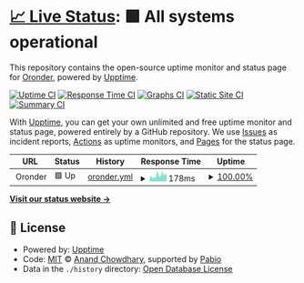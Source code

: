 # [📈 Live Status](https://uptime.oronder.com): <!--live status--> **🟩 All systems operational**

This repository contains the open-source uptime monitor and status page for [Oronder](https://discord.gg/27npDAXaCA), powered by [Upptime](https://github.com/upptime/upptime).

[![Uptime CI](https://github.com/Oronder/uptime/workflows/Uptime%20CI/badge.svg)](https://github.com/Oronder/uptime/actions?query=workflow%3A%22Uptime+CI%22)
[![Response Time CI](https://github.com/Oronder/uptime/workflows/Response%20Time%20CI/badge.svg)](https://github.com/Oronder/uptime/actions?query=workflow%3A%22Response+Time+CI%22)
[![Graphs CI](https://github.com/Oronder/uptime/workflows/Graphs%20CI/badge.svg)](https://github.com/Oronder/uptime/actions?query=workflow%3A%22Graphs+CI%22)
[![Static Site CI](https://github.com/Oronder/uptime/workflows/Static%20Site%20CI/badge.svg)](https://github.com/Oronder/uptime/actions?query=workflow%3A%22Static+Site+CI%22)
[![Summary CI](https://github.com/Oronder/uptime/workflows/Summary%20CI/badge.svg)](https://github.com/Oronder/uptime/actions?query=workflow%3A%22Summary+CI%22)

With [Upptime](https://upptime.js.org), you can get your own unlimited and free uptime monitor and status page, powered entirely by a GitHub repository. We use [Issues](https://github.com/Oronder/uptime/issues) as incident reports, [Actions](https://github.com/Oronder/uptime/actions) as uptime monitors, and [Pages](https://uptime.oronder.com) for the status page.

<!--start: status pages-->
<!-- This summary is generated by Upptime (https://github.com/upptime/upptime) -->
<!-- Do not edit this manually, your changes will be overwritten -->
<!-- prettier-ignore -->
| URL | Status | History | Response Time | Uptime |
| --- | ------ | ------- | ------------- | ------ |
| <img alt="" src="https://icons.duckduckgo.com/ip3/null.ico" height="13"> Oronder | 🟩 Up | [oronder.yml](https://github.com/oronder/uptime/commits/HEAD/history/oronder.yml) | <details><summary><img alt="Response time graph" src="./graphs/oronder/response-time-week.png" height="20"> 178ms</summary><br><a href="https://uptime.oronder.com/history/oronder"><img alt="Response time 166" src="https://img.shields.io/endpoint?url=https%3A%2F%2Fraw.githubusercontent.com%2Foronder%2Fuptime%2FHEAD%2Fapi%2Foronder%2Fresponse-time.json"></a><br><a href="https://uptime.oronder.com/history/oronder"><img alt="24-hour response time 140" src="https://img.shields.io/endpoint?url=https%3A%2F%2Fraw.githubusercontent.com%2Foronder%2Fuptime%2FHEAD%2Fapi%2Foronder%2Fresponse-time-day.json"></a><br><a href="https://uptime.oronder.com/history/oronder"><img alt="7-day response time 178" src="https://img.shields.io/endpoint?url=https%3A%2F%2Fraw.githubusercontent.com%2Foronder%2Fuptime%2FHEAD%2Fapi%2Foronder%2Fresponse-time-week.json"></a><br><a href="https://uptime.oronder.com/history/oronder"><img alt="30-day response time 179" src="https://img.shields.io/endpoint?url=https%3A%2F%2Fraw.githubusercontent.com%2Foronder%2Fuptime%2FHEAD%2Fapi%2Foronder%2Fresponse-time-month.json"></a><br><a href="https://uptime.oronder.com/history/oronder"><img alt="1-year response time 166" src="https://img.shields.io/endpoint?url=https%3A%2F%2Fraw.githubusercontent.com%2Foronder%2Fuptime%2FHEAD%2Fapi%2Foronder%2Fresponse-time-year.json"></a></details> | <details><summary><a href="https://uptime.oronder.com/history/oronder">100.00%</a></summary><a href="https://uptime.oronder.com/history/oronder"><img alt="All-time uptime 99.87%" src="https://img.shields.io/endpoint?url=https%3A%2F%2Fraw.githubusercontent.com%2Foronder%2Fuptime%2FHEAD%2Fapi%2Foronder%2Fuptime.json"></a><br><a href="https://uptime.oronder.com/history/oronder"><img alt="24-hour uptime 100.00%" src="https://img.shields.io/endpoint?url=https%3A%2F%2Fraw.githubusercontent.com%2Foronder%2Fuptime%2FHEAD%2Fapi%2Foronder%2Fuptime-day.json"></a><br><a href="https://uptime.oronder.com/history/oronder"><img alt="7-day uptime 100.00%" src="https://img.shields.io/endpoint?url=https%3A%2F%2Fraw.githubusercontent.com%2Foronder%2Fuptime%2FHEAD%2Fapi%2Foronder%2Fuptime-week.json"></a><br><a href="https://uptime.oronder.com/history/oronder"><img alt="30-day uptime 99.96%" src="https://img.shields.io/endpoint?url=https%3A%2F%2Fraw.githubusercontent.com%2Foronder%2Fuptime%2FHEAD%2Fapi%2Foronder%2Fuptime-month.json"></a><br><a href="https://uptime.oronder.com/history/oronder"><img alt="1-year uptime 99.87%" src="https://img.shields.io/endpoint?url=https%3A%2F%2Fraw.githubusercontent.com%2Foronder%2Fuptime%2FHEAD%2Fapi%2Foronder%2Fuptime-year.json"></a></details>

<!--end: status pages-->

[**Visit our status website →**](https://uptime.oronder.com)

## 📄 License

- Powered by: [Upptime](https://github.com/upptime/upptime)
- Code: [MIT](./LICENSE) © [Anand Chowdhary](https://anandchowdhary.com), supported by [Pabio](https://pabio.com)
- Data in the `./history` directory: [Open Database License](https://opendatacommons.org/licenses/odbl/1-0/)
